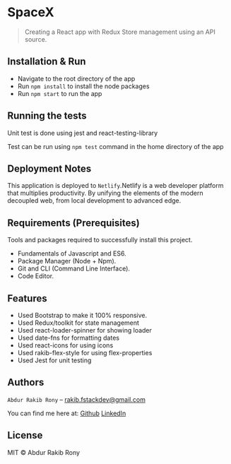 # SpaceX

> Creating a React app with Redux Store management using an API source.

## Installation & Run

- Navigate to the root directory of the app
- Run `npm install` to install the node packages
- Run `npm start` to run the app

## Running the tests

Unit test is done using jest and react-testing-library

Test can be run using `npm test` command in the home directory of the app

## Deployment Notes

This application is deployed to `Netlify`.Netlify is a web developer platform that multiplies productivity. By unifying the elements of the modern decoupled web, from local development to advanced edge.

## Requirements (Prerequisites)

Tools and packages required to successfully install this project.

- Fundamentals of Javascript and ES6.
- Package Manager (Node + Npm).
- Git and CLI (Command Line Interface).
- Code Editor.

## Features

- Used Bootstrap to make it 100% responsive.
- Used Redux/toolkit for state management
- Used react-loader-spinner for showing loader
- Used date-fns for formatting dates
- Used react-icons for using icons
- Used rakib-flex-style for using flex-properties
- Used Jest for unit testing

## Authors

`Abdur Rakib Rony` – rakib.fstackdev@gmail.com

You can find me here at:
[Github](https://github.com/ronyfr3)
[LinkedIn](https://www.linkedin.com/in/abdur-rakib-rony-769367214/)

## License

MIT © Abdur Rakib Rony
